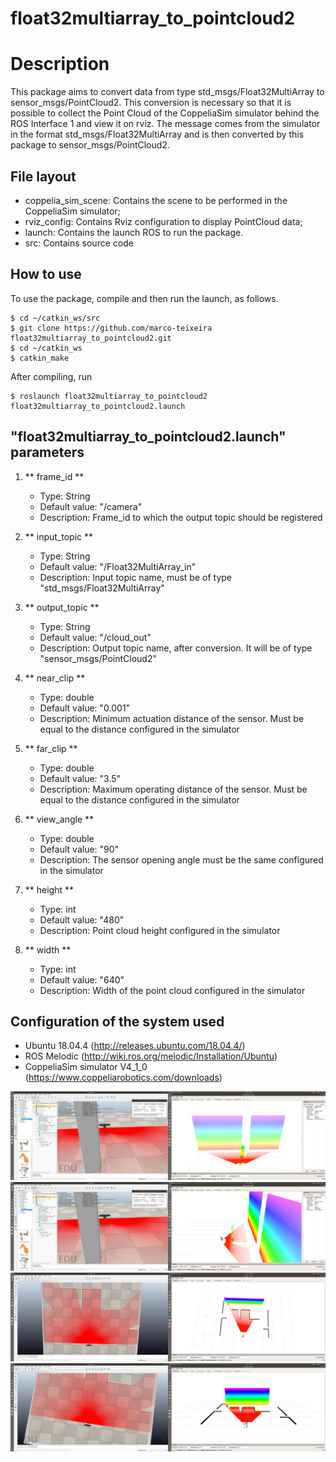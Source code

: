 # float32multiarray_to_pointcloud2

Description
=================================

This package aims to convert data from type std_msgs/Float32MultiArray to sensor_msgs/PointCloud2. This conversion is necessary so that it is possible to collect the Point Cloud of the CoppeliaSim simulator behind the ROS Interface 1 and view it on rviz. The message comes from the simulator in the format std_msgs/Float32MultiArray and is then converted by this package to sensor_msgs/PointCloud2.

File layout
--------------------------

* coppelia_sim_scene: Contains the scene to be performed in the CoppeliaSim simulator;
* rviz_config: Contains Rviz configuration to display PointCloud data;
* launch: Contains the launch ROS to run the package.
* src: Contains source code

How to use
-------------------------

To use the package, compile and then run the launch, as follows.


```
$ cd ~/catkin_ws/src
$ git clone https://github.com/marco-teixeira float32multiarray_to_pointcloud2.git
$ cd ~/catkin_ws
$ catkin_make
```

After compiling, run

```
$ roslaunch float32multiarray_to_pointcloud2 float32multiarray_to_pointcloud2.launch
```

"float32multiarray_to_pointcloud2.launch" parameters
------------------------


1. ** frame_id **
   - Type: String
   - Default value: "/camera"
   - Description: Frame_id to which the output topic should be registered 
   
   
2. ** input_topic **
   - Type: String
   - Default value: "/Float32MultiArray_in"
   - Description: Input topic name, must be of type "std_msgs/Float32MultiArray"
   
3. ** output_topic **
   - Type: String
   - Default value: "/cloud_out"
   - Description: Output topic name, after conversion. It will be of type "sensor_msgs/PointCloud2"

4. ** near_clip **
   - Type: double
   - Default value: "0.001"
   - Description: Minimum actuation distance of the sensor. Must be equal to the distance configured in the simulator
   
5. ** far_clip **
   - Type: double
   - Default value: "3.5"
   - Description: Maximum operating distance of the sensor. Must be equal to the distance configured in the simulator


6. ** view_angle **
   - Type: double
   - Default value: "90"
   - Description: The sensor opening angle must be the same configured in the simulator

7. ** height **
   - Type: int
   - Default value: "480"
   - Description: Point cloud height configured in the simulator
   
8. ** width **
   - Type: int
   - Default value: "640"
   - Description: Width of the point cloud configured in the simulator
   
   
Configuration of the system used
--------------------------------

* Ubuntu 18.04.4 (http://releases.ubuntu.com/18.04.4/)
* ROS Melodic (http://wiki.ros.org/melodic/Installation/Ubuntu)
* CoppeliaSim simulator V4_1_0 (https://www.coppeliarobotics.com/downloads)

![alt text](https://github.com/marco-teixeira/figures/blob/master/fig_float32multiarray_to_pointcloud2/fig1.png)
![alt text](https://github.com/marco-teixeira/figures/blob/master/fig_float32multiarray_to_pointcloud2/fig2.png)
![alt text](https://github.com/marco-teixeira/figures/blob/master/fig_float32multiarray_to_pointcloud2/fig3.png)
![alt text](https://github.com/marco-teixeira/figures/blob/master/fig_float32multiarray_to_pointcloud2/fig4.png)
